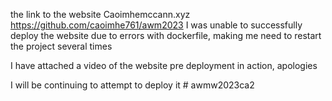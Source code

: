 the link to the website 
Caoimhemccann.xyz
https://github.com/caoimhe761/awm2023
I was unable to successfully deploy the website due to errors with dockerfile, making me need to restart the project several times 

I have attached a video of the website pre deployment in action, apologies

I will be continuing to attempt to deploy it
#   a w m w 2 0 2 3 c a 2  
 